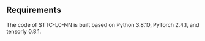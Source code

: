 ## Requirements
The code of STTC-L0-NN is built based on Python 3.8.10, PyTorch 2.4.1, and tensorly 0.8.1.
